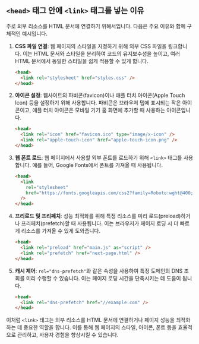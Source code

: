 ## `<head>` 태그 안에 `<link>` 태그를 넣는 이유

주로 외부 리소스를 HTML 문서에 연결하기 위해서입니다. 다음은 주요 이유와 함께 구체적인 예시입니다.

1. **CSS 파일 연결**:
   웹 페이지의 스타일을 지정하기 위해 외부 CSS 파일을 링크합니다. 이는 HTML 문서와 스타일을 분리하여 코드의 유지보수성을 높이고, 여러 HTML 문서에서 동일한 스타일을 쉽게 적용할 수 있게 합니다.

   ```html
   <head>
     <link rel="stylesheet" href="styles.css" />
   </head>
   ```

2. **아이콘 설정**:
   웹사이트의 파비콘(favicon)이나 애플 터치 아이콘(Apple Touch Icon) 등을 설정하기 위해 사용합니다. 파비콘은 브라우저 탭에 표시되는 작은 아이콘이고, 애플 터치 아이콘은 모바일 기기 홈 화면에 추가할 때 사용하는 아이콘입니다.

   ```html
   <head>
     <link rel="icon" href="favicon.ico" type="image/x-icon" />
     <link rel="apple-touch-icon" href="apple-touch-icon.png" />
   </head>
   ```

3. **웹 폰트 로드**:
   웹 페이지에서 사용할 외부 폰트를 로드하기 위해 `<link>` 태그를 사용합니다. 예를 들어, Google Fonts에서 폰트를 가져올 때 사용됩니다.

   ```html
   <head>
     <link
       rel="stylesheet"
       href="https://fonts.googleapis.com/css2?family=Roboto:wght@400;700&display=swap"
     />
   </head>
   ```

4. **프리로드 및 프리페치**:
   성능 최적화를 위해 특정 리소스를 미리 로드(preload)하거나 프리페치(prefetch)할 때 사용됩니다. 이는 브라우저가 페이지 로딩 시 더 빠르게 리소스를 가져올 수 있게 도와줍니다.

   ```html
   <head>
     <link rel="preload" href="main.js" as="script" />
     <link rel="prefetch" href="next-page.html" />
   </head>
   ```

5. **캐시 제어**:
   `rel="dns-prefetch"`와 같은 속성을 사용하여 특정 도메인의 DNS 조회를 미리 수행할 수 있습니다. 이는 페이지 로딩 시간을 단축시키는 데 도움이 됩니다.

   ```html
   <head>
     <link rel="dns-prefetch" href="//example.com" />
   </head>
   ```

이처럼 `<link>` 태그는 외부 리소스를 HTML 문서에 연결하거나 페이지 성능을 최적화하는 데 중요한 역할을 합니다. 이를 통해 웹 페이지의 스타일, 아이콘, 폰트 등을 효율적으로 관리하고, 사용자 경험을 향상시킬 수 있습니다.
